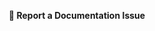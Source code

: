 <div class="md-typeset" style="border: 1px solid var(--md-primary-fg-color); border-radius: 8px; padding: 10px; background-color: var(--md-overlay-bg-color); margin: 20px 0;">
  <a href="#" id="report-issue-link" class="externallink" target="_blank" style="text-decoration: none; font-weight: bold; color: var(--md-primary-fg-color);">
    📢 Report a Documentation Issue
  </a>
</div>

<script>
  document.addEventListener("DOMContentLoaded", () => {
    const pageUrl = window.location.href;
    const issueUrl = `https://github.com/dtenwolde/duckpgq-docs/issues/new?title=Issue%20found%20in%20documentation&body=Please%20describe%20the%20problem%20and%20include%20the%20URL%20of%20this%20page:%20${encodeURIComponent(pageUrl)}`;
    document.getElementById("report-issue-link").href = issueUrl;
  });
</script>